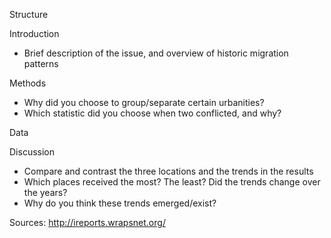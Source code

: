 Structure

Introduction
- Brief description of the issue, and overview of historic migration patterns

Methods
- Why did you choose to group/separate certain urbanities?
- Which statistic did you choose when two conflicted, and why?

Data

Discussion
- Compare and contrast the three locations and the trends in the results
- Which places received the most? The least? Did the trends change over the years?
- Why do you think these trends emerged/exist?

Sources: http://ireports.wrapsnet.org/

